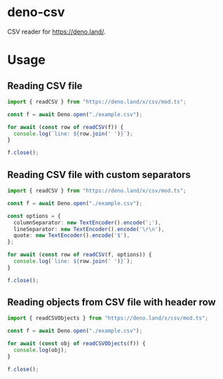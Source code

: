 # deno-csv

CSV reader for https://deno.land/.

# Usage

## Reading CSV file

```ts
import { readCSV } from "https://deno.land/x/csv/mod.ts";

const f = await Deno.open("./example.csv");

for await (const row of readCSV(f)) {
  console.log(`line: ${row.join(' ')}`);
}

f.close();
```

## Reading CSV file with custom separators

```ts
import { readCSV } from "https://deno.land/x/csv/mod.ts";

const f = await Deno.open("./example.csv");

const options = {
  columnSeparator: new TextEncoder().encode(';'),
  lineSeparator: new TextEncoder().encode('\r\n'),
  quote: new TextEncoder().encode('$'),
};

for await (const row of readCSV(f, options)) {
  console.log(`line: ${row.join(' ')}`);
}

f.close();
```

## Reading objects from CSV file with header row

```ts
import { readCSVObjects } from "https://deno.land/x/csv/mod.ts";

const f = await Deno.open("./example.csv");

for await (const obj of readCSVObjects(f)) {
  console.log(obj);
}

f.close();
```
